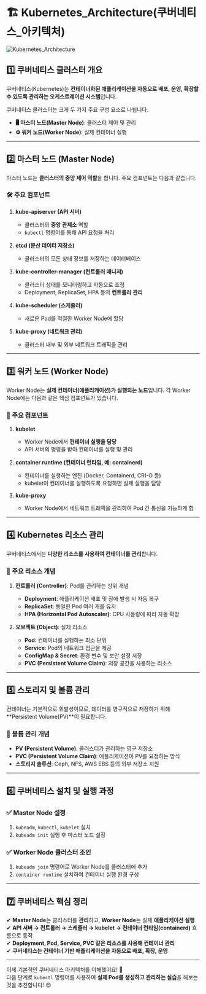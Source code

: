 # 🏗️ Kubernetes_Architecture(쿠버네티스_아키텍처)

![Kubernetes_Architecture](https://github.com/user-attachments/assets/944372e6-9a57-4d56-af79-f21ca24d2289)


## 1️⃣ 쿠버네티스 클러스터 개요
쿠버네티스(Kubernetes)는 **컨테이너화된 애플리케이션을 자동으로 배포, 운영, 확장할 수 있도록 관리하는 오케스트레이션 시스템**입니다.

쿠버네티스 클러스터는 크게 두 가지 주요 구성 요소로 나뉩니다.

- **🖥️ 마스터 노드(Master Node)**: 클러스터 제어 및 관리
- **⚙️ 워커 노드(Worker Node)**: 실제 컨테이너 실행

---

## 2️⃣ 마스터 노드 (Master Node)
마스터 노드는 **클러스터의 중앙 제어 역할**을 합니다. 주요 컴포넌트는 다음과 같습니다.

### **🛠️ 주요 컴포넌트**
1. **kube-apiserver (API 서버)**  
   - 클러스터의 **중앙 관제소** 역할
   - `kubectl` 명령어를 통해 API 요청을 처리

2. **etcd (분산 데이터 저장소)**  
   - 클러스터의 모든 상태 정보를 저장하는 데이터베이스

3. **kube-controller-manager (컨트롤러 매니저)**  
   - 클러스터 상태를 모니터링하고 자동으로 조정
   - Deployment, ReplicaSet, HPA 등의 **컨트롤러 관리**

4. **kube-scheduler (스케줄러)**  
   - 새로운 Pod를 적절한 Worker Node에 할당

5. **kube-proxy (네트워크 관리)**  
   - 클러스터 내부 및 외부 네트워크 트래픽을 관리

---

## 3️⃣ 워커 노드 (Worker Node)
Worker Node는 **실제 컨테이너(애플리케이션)가 실행되는 노드**입니다. 각 Worker Node에는 다음과 같은 핵심 컴포넌트가 있습니다.

### **🔧 주요 컴포넌트**
1. **kubelet**  
   - Worker Node에서 **컨테이너 실행을 담당**
   - API 서버의 명령을 받아 컨테이너를 실행 및 관리

2. **container runtime (컨테이너 런타임, 예: containerd)**  
   - 컨테이너를 실행하는 엔진 (Docker, Containerd, CRI-O 등)
   - kubelet이 컨테이너를 실행하도록 요청하면 실제 실행을 담당

3. **kube-proxy**  
   - Worker Node에서 네트워크 트래픽을 관리하여 Pod 간 통신을 가능하게 함

---

## 4️⃣ Kubernetes 리소스 관리
쿠버네티스에서는 **다양한 리소스를 사용하여 컨테이너를 관리**합니다.

### **📌 주요 리소스 개념**
1. **컨트롤러 (Controller)**: Pod를 관리하는 상위 개념
   - **Deployment**: 애플리케이션 배포 및 장애 발생 시 자동 복구
   - **ReplicaSet**: 동일한 Pod 여러 개를 유지
   - **HPA (Horizontal Pod Autoscaler)**: CPU 사용량에 따라 자동 확장

2. **오브젝트 (Object)**: 실제 리소스
   - **Pod**: 컨테이너를 실행하는 최소 단위
   - **Service**: Pod의 네트워크 접근을 제공
   - **ConfigMap & Secret**: 환경 변수 및 보안 설정 저장
   - **PVC (Persistent Volume Claim)**: 저장 공간을 사용하는 리소스

---

## 5️⃣ 스토리지 및 볼륨 관리
컨테이너는 기본적으로 휘발성이므로, 데이터를 영구적으로 저장하기 위해 **Persistent Volume(PV)**이 필요합니다.

### **📂 볼륨 관리 개념**
- **PV (Persistent Volume)**: 클러스터가 관리하는 영구 저장소
- **PVC (Persistent Volume Claim)**: 애플리케이션이 PV를 요청하는 방식
- **스토리지 솔루션**: Ceph, NFS, AWS EBS 등의 외부 저장소 지원

---

## 6️⃣ 쿠버네티스 설치 및 실행 과정
### **✅ Master Node 설정**
1. `kubeadm`, `kubectl`, `kubelet` 설치
2. `kubeadm init` 실행 후 마스터 노드 설정

### **✅ Worker Node 클러스터 조인**
1. `kubeadm join` 명령어로 Worker Node를 클러스터에 추가
2. `container runtime` 설치하여 컨테이너 실행 환경 구성

---

## 7️⃣ 쿠버네티스 핵심 정리
✔ **Master Node**는 클러스터를 **관리**하고, **Worker Node**는 실제 **애플리케이션 실행**  
✔ **API 서버 → 컨트롤러 → 스케줄러 → kubelet → 컨테이너 런타임(containerd)** 흐름으로 동작  
✔ **Deployment, Pod, Service, PVC 같은 리소스를 사용해 컨테이너 관리**  
✔ **쿠버네티스는 컨테이너 기반 애플리케이션을 자동으로 배포, 확장, 운영**  

---

이제 기본적인 쿠버네티스 아키텍처를 이해했어요! 🚀  
다음 단계로 `kubectl` 명령어를 사용하여 **실제 Pod를 생성하고 관리하는 실습**을 해보는 것을 추천합니다! 😊
